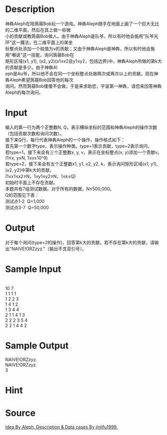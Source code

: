 
# Description

<div class="content"><div>神犇Aleph在陪蒟蒻Bob玩一个游戏。神犇Aleph随手在地面上画了一个巨大无比的二维平面，然后在其上做一些微</div>
<div>小的贡献或教蒟蒻Bob做人。由于神犇Aleph是队爷，所以有时他会施用&#34;队爷光环&#34;这一魔法，在二维平面上的某坐</div>
<div>标整点处添加一个权值为v的贡献；又由于神犇Aleph是神犇，所以有时他会施用&#34;嘲讽&#34;这一技能，询问蒟蒻Bob在</div>
<div>矩形区域(x1, y1), (x2, y2)(x1≤x2且y1≤y2，包括边界)中，神犇Aleph所做的第k大的贡献是多少。由于神犇Al</div>
<div>eph是Au爷，所以他不会在同一个坐标整点处做两次或两次以上的贡献。现在神犇Aleph希望蒟蒻Bob回答他的每次</div>
<div>询问。然而蒟蒻Bob傻傻不会做，于是来求助您，宇宙第一神犇，请您来回答神犇Aleph的每次询问。</div>
<p></p></div>

# Input

<div class="content"><div>输入的第一行为两个正整数N, Q，表示横纵坐标的范围和神犇Aleph的操作次数（包括贡献次数和询问次数）。</div>
<div>接下来Q行，每行代表神犇Aleph的一个操作，操作格式如下：</div>
<div>首先第一个数字type，表示操作种类。type=1表示贡献，type=2表示询问。</div>
<div>若type=1，接下来会有三个正整数x, y, v，表示在坐标整点(x, y)添加一个贡献v。(1≤x, y≤N, 1≤v≤10^9)</div>
<div>若type=2，接下来会有五个正整数x1, y1, x2, y2, k，表示询问矩形区域(x1, y1), (x2, y2)中第k大的贡献。</div>
<div>(1≤x1≤x2≤N，1≤y1≤y2≤N，1≤k≤Q)</div>
<div>初始时平面上不存在贡献。</div>
<div>本题共有7组测试数据。对于所有的数据，N≤500,000。</div>
<div>Q的范围见下表：</div>
<div>测试点1-2<span class="Apple-tab-span" style="white-space: pre;">	</span>Q=1,000</div>
<div>测试点3-7<span class="Apple-tab-span" style="white-space: pre;">	</span>Q=50,000<span class="Apple-tab-span" style="white-space: pre;">	</span></div>
<p></p></div>

# Output

<div class="content"><div>对于每个询问(type=2的操作)，回答第k大的贡献。若不存在第k大的贡献，请输出&#34;NAIVE!ORZzyz.&#34;（输出不含双引号）。</div>
<p></p></div>

# Sample Input

<div class="content"><span class="sampledata"><br/>
10 7<br/>
1 1 1 1<br/>
1 2 2 3<br/>
1 4 1 2<br/>
1 3 4 4<br/>
2 1 1 4 1 3<br/>
2 2 2 3 5 4<br/>
2 2 1 4 4 2</span></div>

# Sample Output

<div class="content"><span class="sampledata">NAIVE!ORZzyz.<br/>
NAIVE!ORZzyz.<br/>
3</span></div>

# Hint

<div class="content"><p></p></div>

# Source

<div class="content"><p><a href="problemset.php?search=Idea By Aleph, Description &amp; Data cases By jinlifu1999.
">Idea By Aleph, Description &amp; Data cases By jinlifu1999.<br/>
</a></p></div>

